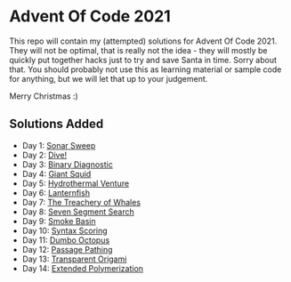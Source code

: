 Advent Of Code 2021
===================

This repo will contain my (attempted) solutions for Advent Of Code 2021. They will not be optimal, that is really not
the idea - they will mostly be quickly put together hacks just to try and save Santa in time. Sorry about that. You
should probably not use this as learning material or sample code for anything, but we will let that up to your
judgement.

Merry Christmas :)

Solutions Added
---------------

- Day 1: [Sonar Sweep](./src/001/)
- Day 2: [Dive!](./src/002/)
- Day 3: [Binary Diagnostic](./src/003/)
- Day 4: [Giant Squid](./src/004/)
- Day 5: [Hydrothermal Venture](./src/005/)
- Day 6: [Lanternfish](./src/006/)
- Day 7: [The Treachery of Whales](./src/007/)
- Day 8: [Seven Segment Search](./src/008/)
- Day 9: [Smoke Basin](./src/009/)
- Day 10: [Syntax Scoring](./src/010/)
- Day 11: [Dumbo Octopus](./src/011/)
- Day 12: [Passage Pathing](./src/012/)
- Day 13: [Transparent Origami](./src/013/)
- Day 14: [Extended Polymerization](./src/014/)
